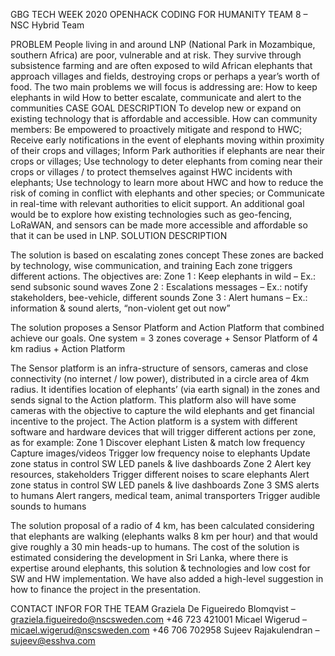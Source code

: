 GBG TECH WEEK 2020
OPENHACK CODING FOR HUMANITY
TEAM 8 – NSC Hybrid Team

PROBLEM
People living in and around LNP (National Park in Mozambique, southern Africa) are poor, vulnerable and at risk. They survive through subsistence farming and are often exposed to wild African elephants that approach villages and fields, destroying crops or perhaps a year’s worth of food.
The two main problems we will focus is addressing are:
How to keep elephants in wild
How to better escalate, communicate and alert to the communities
CASE GOAL DESCRIPTION
To develop new or expand on existing technology that is affordable and accessible.
How can community members:
Be empowered to proactively mitigate and respond to HWC; 
Receive early notifications in the event of elephants moving within proximity of their crops and villages; 
Inform Park authorities if elephants are near their crops or villages; 
Use technology to deter elephants from coming near their crops or villages / to protect themselves against HWC incidents with elephants; 
Use technology to learn more about HWC and how to reduce the risk of coming in conflict with elephants and other species; or 
Communicate in real-time with relevant authorities to elicit support. 
An additional goal would be to explore how existing technologies such as geo-fencing, LoRaWAN, and sensors can be made more accessible and affordable so that it can be used in LNP.
SOLUTION DESCRIPTION

The solution is based on escalating zones concept
These zones are backed by technology, wise communication, and training
Each zone triggers different actions. The objectives are:
Zone 1 : Keep elephants in wild – Ex.: send subsonic sound waves
Zone 2 : Escalations messages – Ex.: notify stakeholders, bee-vehicle,  different sounds
Zone 3 : Alert humans – Ex.: information & sound alerts, “non-violent get out now”

The solution proposes a Sensor Platform and Action Platform that combined achieve our goals.
One system =  3 zones coverage + Sensor Platform of 4 km radius + Action Platform


The Sensor platform is an infra-structure of sensors, cameras and close connectivity (no internet / low power), distributed in a circle area of 4km radius. It identifies location of elephants’ (via earth signal) in the zones and sends signal to the Action platform. This platform also will have some cameras with the objective to capture the wild elephants and get financial incentive to the project.
The Action platform is a system with different software and hardware devices that will trigger different actions per zone, as for example:
Zone 1
Discover elephant
Listen & match low frequency
Capture images/videos 
Trigger low frequency noise to elephants
Update zone status in control SW
LED panels & live dashboards
Zone 2
Alert key resources, stakeholders
Trigger different noises to scare elephants
Alert zone status in control SW
LED panels & live dashboards
Zone 3
SMS alerts to humans
Alert rangers, medical team, animal transporters
Trigger audible sounds to humans

The solution proposal of a radio of 4 km, has been calculated considering that elephants are walking (elephants walks 8 km per hour) and that would give roughly a 30 min heads-up to humans.
The cost of the solution is estimated considering the development in Sri Lanka, where there is expertise around elephants, this solution & technologies and low cost for SW and HW implementation.
We have also added a high-level suggestion in how to finance the project in the presentation.

CONTACT INFOR FOR THE TEAM
Graziela De Figueiredo Blomqvist – graziela.figueiredo@nscsweden.com  +46 723 421001
Micael Wigerud – micael.wigerud@nscsweden.com +46 706 702958
Sujeev Rajakulendran – sujeev@esshva.com 
